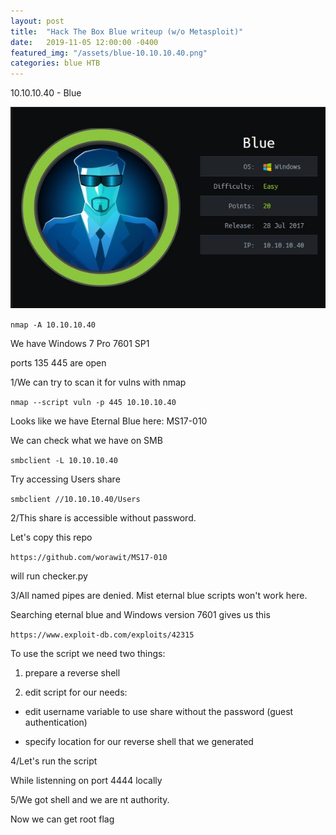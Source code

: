 ```yaml
---
layout: post
title:  "Hack The Box Blue writeup (w/o Metasploit)"
date:   2019-11-05 12:00:00 -0400
featured_img: "/assets/blue-10.10.10.40.png"
categories: blue HTB
---
```


10.10.10.40 - Blue

![Blue](/assets/blue-10.10.10.40.png)

`nmap -A 10.10.10.40`

We have Windows 7 Pro 7601 SP1

ports 135 445 are open

1/We can try to scan it for vulns with nmap

`nmap --script vuln -p 445 10.10.10.40`

Looks like we have Eternal Blue here: MS17-010

We can check what we have on SMB

`smbclient -L 10.10.10.40`

Try accessing Users share

`smbclient //10.10.10.40/Users`

2/This share is accessible without password.

Let's copy this repo

`https://github.com/worawit/MS17-010`

will run checker.py

3/All named pipes are denied. Mist eternal blue scripts won't work here.

Searching eternal blue and Windows version 7601 gives us this

`https://www.exploit-db.com/exploits/42315`

To use the script we need two things:

1. prepare a reverse shell

2. edit script for our needs:

  - edit username variable to use share without the password (guest authentication)

  - specify location for our reverse shell that we generated

4/Let's run the script

While listenning on port 4444 locally

5/We got shell and we are nt authority.

Now we can get root flag
